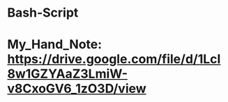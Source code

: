 # Bash-Script
# My_Hand_Note: https://drive.google.com/file/d/1LcI8w1GZYAaZ3LmiW-v8CxoGV6_1zO3D/view
